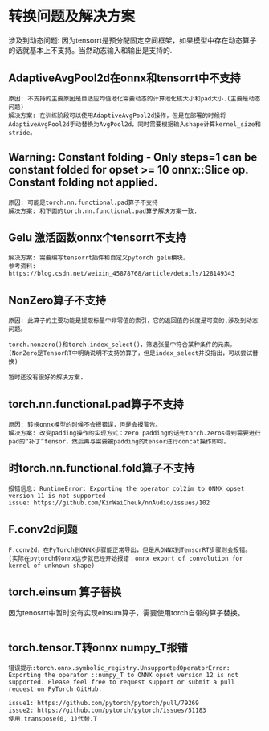 # **转换问题及解决方案**
 涉及到动态问题: 因为tensorrt是预分配固定空间框架，如果模型中存在动态算子的话就基本上不支持。当然动态输入和输出是支持的.

## **AdaptiveAvgPool2d在onnx和tensorrt中不支持**
```
原因: 不支持的主要原因是自适应均值池化需要动态的计算池化核大小和pad大小.(主要是动态问题)
解决方案: 在训练阶段可以使用AdaptiveAvgPool2d操作，但是在部署的时候将AdaptiveAvgPool2d手动替换为AvgPool2d，同时需要根据输入shape计算kernel_size和stride。
```

## **Warning: Constant folding - Only steps=1 can be constant folded for opset >= 10 onnx::Slice op. Constant folding not applied.**
```
原因: 可能是torch.nn.functional.pad算子不支持
解决方案: 和下面的torch.nn.functional.pad算子解决方案一致.
```

## **Gelu 激活函数onnx个tensorrt不支持**
```
解决方案: 需要编写tensorrt插件和自定义pytorch gelu模块。
参考资料: https://blog.csdn.net/weixin_45878768/article/details/128149343
```

## **NonZero算子不支持**
```
原因: 此算子的主要功能是提取标量中非零值的索引，它的返回值的长度是可变的,涉及到动态问题。

torch.nonzero()和torch.index_select()，筛选张量中符合某种条件的元素。(NonZero是TensorRT中明确说明不支持的算子，但是index_select并没指出，可以尝试替换)

暂时还没有很好的解决方案.
```

## **torch.nn.functional.pad算子不支持**
```
原因: 转换onnx模型的时候不会报错误，但是会报警告。
解决方案: 改变padding操作的实现方式：zero padding的话先torch.zeros得到需要进行pad的“补丁”tensor，然后再与需要被padding的tensor进行concat操作即可。
```

## **时torch.nn.functional.fold算子不支持**
```
报错信息: RuntimeError: Exporting the operator col2im to ONNX opset version 11 is not supported
issue: https://github.com/KinWaiCheuk/nnAudio/issues/102

```

## **F.conv2d问题**
```
F.conv2d，在PyTorch到ONNX步骤能正常导出，但是从ONNX到TensorRT步骤则会报错。
(实际在pytorch转onnx这步就已经开始报错：onnx export of convolution for kernel of unknown shape)

```

## **torch.einsum 算子替换**
因为tenosrrt中暂时没有实现einsum算子，需要使用torch自带的算子替换。
```

```

## **torch.tensor.T转onnx numpy_T报错**
```
错误提示:torch.onnx.symbolic_registry.UnsupportedOperatorError: Exporting the operator ::numpy_T to ONNX opset version 12 is not supported. Please feel free to request support or submit a pull request on PyTorch GitHub.

issue1: https://github.com/pytorch/pytorch/pull/79269
issue2: https://github.com/pytorch/pytorch/issues/51183
使用.transpose(0, 1)代替.T
```